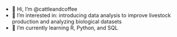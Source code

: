 - 👋 Hi, I’m @cattleandcoffee
- 👀 I’m interested in: introducing data analysis to improve livestock production and analyzing biological datasets
- 🌱 I’m currently learning R, Python, and SQL
